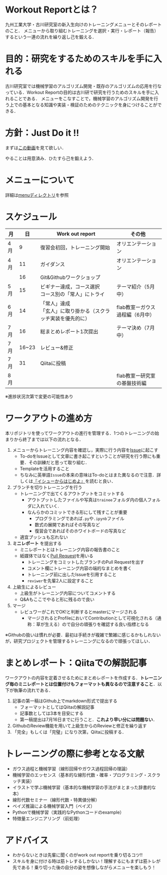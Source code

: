 # Workout Reportとは？

九州工業大学・古川研究室の新入生向けのトレーニングメニューとそのレポートのこと．
メニューから取り組むトレーニングを選択・実行・レポート（報告）するという一連の流れを繰り返し己を鍛える．

# 目的：研究をするためのスキルを手に入れる
古川研究室では機械学習のアルゴリズム開発・既存のアルゴリズムの応用を行なっている．Workout Reportの目的は古川研で研究を行うためのスキルを手に入れることである．
メニューをこなすことで，機械学習のアルゴリズム開発を行う上での基本となる知識や実装・検証のためのテクニックを身につけることができる．

# 方針：Just Do it !!
まずは[この動画](https://www.youtube.com/watch?v=ZXsQAXx_ao0&
)を見て欲しい．

やることは用意済み．ひたすら己を鍛えよう．

# メニューについて
詳細は[menuディレクトリ](https://github.com/furukawa-laboratory/workout_report_2019/tree/master/menu)を参照

# スケジュール
|  月  |         日          | Work out report                         | その他                                       |
| -- | ----------------- | --------------------------------------- | ----------------------------------------- |
| 4月 | 9               | 復習会初回，トレーニング開始| オリエンテーション|
| 4月 | 11               | ガイダンス| オリエンテーション|
| | 16               | Git&Githubワークショップ  | |
| 5月 | 15                | ビギナー達成，コース選択<br>コース別の「常人」にトライ           | テーマ紹介（5月中）                                   |
| 6月 | 14                | 「常人」達成<br>「玄人」に取り掛かる（スクラッチ実装を優先的に）          | flab教室ーガウス過程編（6月中）                           |
| 7月 | 16 | 総まとめレポート1次提出| テーマ決め（7月中）                                   |
| 7月 | 16~23 | レビュー&修正 |     |
| 7月 | 31 | Qiitaに投稿 |                                   |
| 8月 |                   |                                         | flab教室ー研究室の基盤技術編                        |

※進捗状況次第で変更の可能性あり


# ワークアウトの進め方

本リポジトリを使ってワークアウトの進行を管理する．1つのトレーニングの始まりから終了までは以下の流れとなる．

1. メニューからトレーニング内容を確認し，実際に行う内容を[Issue](https://seleck.cc/647)に起こす
   - To-doをIssueとして文章に書き起こすということが研究を行う際にも重要．その訓練だと思って取り組む．
   - Templateを活用すること
   - ちなみに英単語`Issue`の本来の意味はTo-doとはまた異なるので注意．詳しくは[『イシューからはじめよ』](https://www.amazon.co.jp/%E3%82%A4%E3%82%B7%E3%83%A5%E3%83%BC%E3%81%8B%E3%82%89%E3%81%AF%E3%81%98%E3%82%81%E3%82%88%E2%80%95%E7%9F%A5%E7%9A%84%E7%94%9F%E7%94%A3%E3%81%AE%E3%80%8C%E3%82%B7%E3%83%B3%E3%83%97%E3%83%AB%E3%81%AA%E6%9C%AC%E8%B3%AA%E3%80%8D-%E5%AE%89%E5%AE%85%E5%92%8C%E4%BA%BA/dp/4862760856)を読むと良い．
2. ブランチを切りトレーニングを行う
    - トレーニングで出てくるアウトプットをコミットする
       - アウトプットしたファイルや写真は`trainee`フォルダ内の個人フォルダに入れていく.
       - なんらかのコミットできる形にして残すことが重要
          - プログラミングであれば`.py`や`.ipynb`ファイル
          - 数式の展開であればその写真など
          - 復習会であればそのホワイトボードの写真など
    - 適宜プッシュも忘れない
3. **ミニレポート** を提出する
   - ミニレポートとはトレーニング内容の報告書のこと
   - 紙媒体ではなく[Pull Request](https://seleck.cc/635)を用いる
      - トレーニングをコミットしたブランチのPull Requestを出す
      - コメント欄にトレーニング内容の端的なまとめを書く
      - トレーニング前に出したIssueを引用すること
      - `reviwer`を先輩2人に設定すること
4. 上級生によるレビュー
   - 上級生がトレーニング内容についてコメントする
   - Q&Aもここでやると形に残るので良い
5. マージ
   - レビュワーがこれでOK!と判断するとmasterにマージされる
     - マージされるとProfileにおいてContributionとして可視化される（通称：草が生える）ので自分の頑張りを確認する良い指標となる

※Githubの扱いは慣れが必要．最初は手続きが複雑で繁雑に感じるかもしれないが，研究プロジェクトを管理するトレーニングになるので頑張ってほしい．


# まとめレポート：Qiitaでの解説記事
ワークアウトの内容を定着させるためにまとめレポートを作成する．**トレーニング毎のミニレポートとは位置付けもフォーマットも異なるので注意すること**．以下が執筆の流れである．
1. 記事の第一稿はGithub上でmarkdown形式で提出する
   - フォーマットとしてはQiitaの解説記事
   - 記事数としては3本を目安にする
   - 第一稿提出は7月16日までに行うこと．**これより早い分には問題ない**．
2. GithubのReview機能を用いて上級生からのReviewと修正を繰り返す
3. 「完全」もしくは「完璧」になり次第，Qiitaに投稿する．

# トレーニングの際に参考となる文献
- ガウス過程と機械学習（線形回帰やガウス過程回帰の理論）
- 機械学習のエッセンス（基本的な線形代数・確率・プログラミング・スクラッチ実装）
- イラストで学ぶ機械学習（基本的な機械学習の手法がまとまった辞書的な本）
- 線形代数セミナー（線形代数・特異値分解）
- ベイズ推論による機械学習入門（ベイズ）
- Pythonで機械学習（実践的なPythonコードのexample）
- 特徴量エンジニアリング（前処理）

# アドバイス
- わからないときは先輩に聞くのがwork out reportを乗り切るコツ!!
- スキルを身に付ける時は筋トレするしかない！理解するにもまずは筋トレが先である！乗り切った後の自分の姿を想像しながらメニューを楽しもう！
